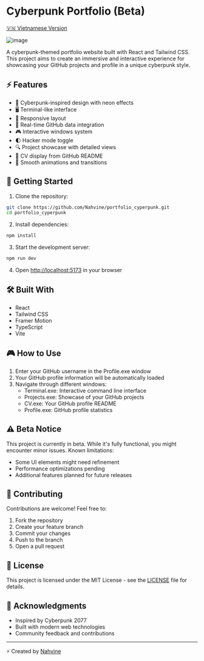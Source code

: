 # Cyberpunk Portfolio (Beta)

[🇻🇳 Vietnamese Version](./README_VN.md)

![image](https://github.com/user-attachments/assets/d78b7f39-0849-4fa1-8e73-4c430a354b9d)


A cyberpunk-themed portfolio website built with React and Tailwind CSS. This project aims to create an immersive and interactive experience for showcasing your GitHub projects and profile in a unique cyberpunk style.

## ⚡ Features

- 🎨 Cyberpunk-inspired design with neon effects
- 🖥️ Terminal-like interface
- 📱 Responsive layout
- 🔄 Real-time GitHub data integration
- 🎮 Interactive windows system
- 🌓 Hacker mode toggle
- 🔍 Project showcase with detailed views
- 📄 CV display from GitHub README
- 🎯 Smooth animations and transitions

## 🚀 Getting Started

1. Clone the repository:
```bash
git clone https://github.com/Nahvine/portfolio_cyperpunk.git
cd portfolio_cyperpunk
```

2. Install dependencies:
```bash
npm install
```

3. Start the development server:
```bash
npm run dev
```

4. Open [http://localhost:5173](http://localhost:5173) in your browser

## 🛠️ Built With

- React
- Tailwind CSS
- Framer Motion
- TypeScript
- Vite

## 🎮 How to Use

1. Enter your GitHub username in the Profile.exe window
2. Your GitHub profile information will be automatically loaded
3. Navigate through different windows:
   - Terminal.exe: Interactive command line interface
   - Projects.exe: Showcase of your GitHub projects
   - CV.exe: Your GitHub profile README
   - Profile.exe: GitHub profile statistics

## ⚠️ Beta Notice

This project is currently in beta. While it's fully functional, you might encounter minor issues. Known limitations:

- Some UI elements might need refinement
- Performance optimizations pending
- Additional features planned for future releases

## 🤝 Contributing

Contributions are welcome! Feel free to:

1. Fork the repository
2. Create your feature branch
3. Commit your changes
4. Push to the branch
5. Open a pull request

## 📝 License

This project is licensed under the MIT License - see the [LICENSE](LICENSE) file for details.

## 🙏 Acknowledgments

- Inspired by Cyberpunk 2077
- Built with modern web technologies
- Community feedback and contributions

---
⚡ Created by [Nahvine](https://github.com/Nahvine)
